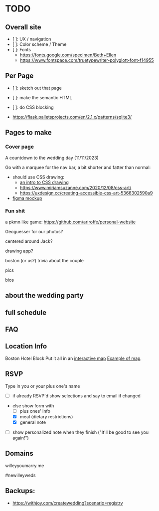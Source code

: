 # TODO

## Overall site

* [ ]: UX / navigation
* [ ]: Color scheme / Theme
* [ ]: Fonts
  * https://fonts.google.com/specimen/Beth+Ellen
  * https://www.fontspace.com/truetypewriter-polyglott-font-f14955


## Per Page

* [ ]: sketch out that page
* [ ]: make the semantic HTML
* [ ]: do CSS blocking

* https://flask.palletsprojects.com/en/2.1.x/patterns/sqlite3/

## Pages to make

### Cover page

A countdown to the wedding day (11/11/2023)

Go with a marquee for the nav bar, a bit shorter and fatter than normal:
* should use CSS drawing:
  * [an intro to CSS drawing](https://redstapler.co/css-drawing-tutorial-for-beginners/)
  * https://www.miriamsuzanne.com/2020/12/08/css-art/
  * https://uxdesign.cc/creating-accessible-css-art-5366302590a9
* [figma mockup](https://www.figma.com/file/oA5YCBuW6AXurjvvLo6I7J/Untitled?node-id=0%3A1)

### Fun shit

a pkmn like game: https://github.com/ariroffe/personal-website

Geoguesser for our photos?

centered around Jack?

drawing app?

boston (or us?) trivia about the couple

pics

bios

## about the wedding party

## full schedule

## FAQ

## Location Info

Boston
Hotel Block
Put it all in an [interactive map](https://www.mapbox.com/solutions/interactive-storytelling)
[Example of map](https://thadk.net/mattapan-mapping-narrative/example/bike-philly/).

## RSVP

Type in you or your plus one's name
* [ ] if already RSVP'd show selections and say to email if changed
* else show form with
  * [ ] plus ones' info
  * [x] meal (dietary restrictions)
  * [x] general note
* [ ] show personalized note when they finish ("It'll be good to see you again!")

## Domains
willeyyoumarry.me

#newilleyweds


## Backups:

* https://withjoy.com/createwedding?scenario=registry
